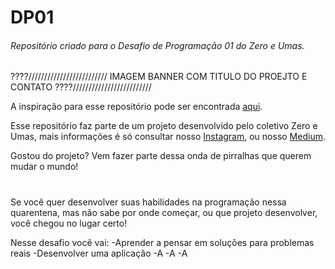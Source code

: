 # DP01
###### Repositório criado para o Desafio de Programação 01 do Zero e Umas.

????///////////////////////// IMAGEM BANNER COM TITULO DO PROEJTO E CONTATO ????/////////////////////////

A inspiração para esse repositório pode ser encontrada [aqui](https://github.com/florinpop17/app-ideas/blob/master/README.md).

Esse repositório faz parte de um projeto desenvolvido pelo coletivo Zero e Umas, mais informações é só consultar nosso [Instagram](https://www.instagram.com/zeroeumas/?hl=es-la), ou nosso [Medium](https://www.instagram.com/zeroeumas/?hl=es-la). 

Gostou do projeto? Vem fazer parte dessa onda de pirralhas que querem mudar o mundo!
#

Se você quer desenvolver suas habilidades na programação nessa quarentena, mas não sabe por onde começar, ou que projeto desenvolver, você chegou no lugar certo! 

Nesse desafio você vai: 
-Aprender a pensar em soluções para problemas reais 
-Desenvolver uma aplicação 
-A
-A
-A
